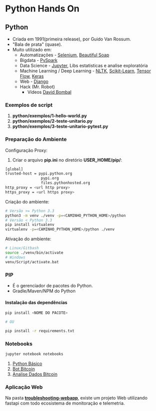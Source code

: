 # Python Hands On

## Python

- Criada em 1991(primeira release), por Guido Van Rossum.
- "Bala de prata" (quase).
- Muito utilizado em:
  - Automatizações - [Selenium](https://selenium-python.readthedocs.io/), [Beautiful Soap](https://www.crummy.com/software/BeautifulSoup/bs4/doc/)
  - Bigdata - [PySpark](http://spark.apache.org/docs/latest/api/python/)
  - Data Science - [Jupyter](https://jupyter.readthedocs.io/en/latest/), Libs estatisticas e analise exploratória
  - Machine Learning / Deep Learning - [NLTK](https://www.nltk.org/), [Scikit-Learn](https://scikit-learn.org/stable/), [Tensor Flow](https://www.tensorflow.org/?hl=pt-br), [Keras](https://keras.io/)
  - Web - [Django](https://www.djangoproject.com/)
  - Hack (Mr. Robot)
    - Vídeos [David Bombal](https://www.youtube.com/channel/UCP7WmQ_U4GB3K51Od9QvM0w)

### Exemplos de script

1. **python/exemplos/1-hello-world.py**
2. **python/exemplos/2-teste-unitario.py**
3. **python/exemplos/3-teste-unitario-pytest.py**

### Preparação do Ambiente

Configuração Proxy:

1. Criar o arquivo **pip.ini** no diretório **USER_HOME/pip/**:

```sh
[global]
trusted-host = pypi.python.org
                pypi.org
                files.pythonhosted.org
http_proxy = <url http proxy>
https_proxy = <url https proxy>
```

Criação do ambiente:

```sh
# Versão >= Python 3.3
python3 -m venv ./venv -p=<CAMINHO_PYTHON_HOME>/python
# Versão < Python 3.3
pip install virtualenv
virtualenv -p=<CAMINHO_PYTHON_HOME>/python ./venv
```

Ativação do ambiente:

```sh
# Linux/Gitbash
source ./venv/bin/activate
# Windows
venv/Script/activate.bat
```

### PIP

- É o gerenciador de pacotes do Python.
- Gradle/Maven/NPM do Python

#### Instalação das dependências

```sh
pip install <NOME DO PACOTE>

# OU

pip install -r requirements.txt
```

### Notebooks

```sh
jupyter notebook notebooks
```

1. [Python Básico](https://github.com/ortisan/python-aws-lambda-hands-on/blob/main/python/notebooks/1-PythonBasico.ipynb)
1. [Bot Bitcoin](https://github.com/ortisan/python-aws-lambda-hands-on/blob/main/python/notebooks/2-BotBitcoinNow.ipynb)
1. [Analise Dados Bitcoin](https://github.com/ortisan/python-aws-lambda-hands-on/blob/main/python/notebooks/3-AnalyticsBitcoinPrice.ipynb)

### Aplicação Web

Na pasta [**troubleshooting-webapp**](https://github.com/ortisan/python-hands-on/tree/main/troubleshooting-webapp), existe um projeto Web utilizando fastapi com todo ecosistema de monitoração e telemetria.
